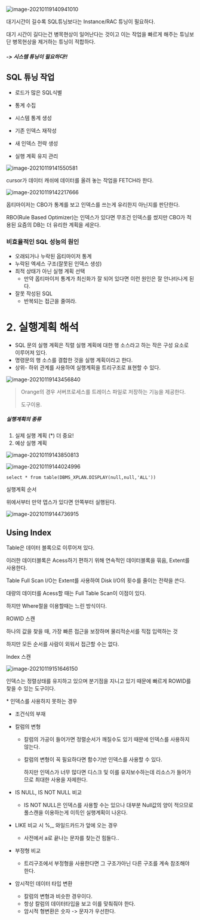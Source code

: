 ![image-20210119140941010](20210119.assets/image-20210119140941010.png)

대기시간이 길수록 SQL튜닝보다는 Instance/RAC 튜닝이 필요하다.



대기 시간이 길다는건 병목현상이 일어난다는 것이고 이는 작업을 빠르게 해주는 튜닝보단 병목현상을 제거하는 튜닝이 적합하다.

##### -> 시스템 튜닝이 필요하다!!



## SQL 튜닝 작업

- 로드가 많은 SQL식별

- 통계 수집

- 시스템 통계 생성

- 기존 인덱스 재작성

- 새 인덱스 전략 생성

- 실행 계획 유지 관리

![image-20210119141550581](20210119.assets/image-20210119141550581.png)

cursor가 데이터 캐쉬에 데이터를 올려 놓는 작업을 FETCH라 한다.



![image-20210119142217666](20210119.assets/image-20210119142217666.png)

옵티마이저는 CBO가 통계를 보고 인덱스를 쓰는게 유리한지 아닌지를 판단한다.

RBO(Rule Based Optimizer)는 인덱스가 있다면 무조건 인덱스를 썼지만 CBO가 적용된 요즘의 DB는 더 유리한 계획을 세운다.



### 비효율적인 SQL 성능의 원인

- 오래되거나 누락된 옵티마이저 통계
- 누락된 엑세스 구조(잘못된 인덱스 생성)
- 최적 상태가 아닌 실행 계획 선택
  - 만약 옵티마이저 통계가 최신화가 잘 되어 있다면 이런 원인은 잘 안나타나게 된다.
- 잘못 작성된 SQL
  - 반복되는 접근을 줄여라.



# 2. 실행계획 해석

- SQL 문의 실행 계획은 직렬 실행 계획에 대한 행 소스라고 하는 작은 구성 요소로 이루어져 있다.
- 명령문의 행 소스를 결합한 것을 실행 계획이라고 한다.
- 상위- 하위 관계를 사용하여 실행계획을 트리구조로 표현할 수 있다.

![image-20210119143456840](20210119.assets/image-20210119143456840.png)

> Orange의 경우 서버프로세스를 트레이스 파일로 저장하는 기능을 제공한다.
>
> 도구이용.



##### 실행계획의 종류

1. 실제 실행 계획 (*) 더 중요!
2. 예상 실행 계획

![image-20210119143850813](20210119.assets/image-20210119143850813.png)

![image-20210119144024996](20210119.assets/image-20210119144024996.png)



`select * from table(DBMS_XPLAN.DISPLAY(null,null,'ALL'))`





실행계획 순서

위에서부터 만약 뎁스가 있다면 안쪽부터 실행된다.

![image-20210119144736915](20210119.assets/image-20210119144736915.png)



## Using Index

Table은 데이터 블록으로 이루어져 있다.

이러한 데이터블록은 Acess하기 편하기 위해 연속적인 데이터블록을 묶음, Extent를 사용한다.

Table Full Scan I/O는 Extent를 사용하여 Disk I/O의 횟수를 줄이는 전략을 쓴다.

대량의 데이터를 Acess할 때는 Full Table Scan이 이점이 있다.

하지만 Where절을 이용할때는 느린 방식이다.



ROWID 스캔

하나의 값을 찾을 때, 가장 빠른 접근을 보장하며 물리적순서를 직접 입력하는 것

하지만 모든 순서를 사람이 외워서 접근할 수는 없다.



Index 스캔

![image-20210119151646150](20210119.assets/image-20210119151646150.png)

인덱스는 정렬상태를 유지하고 있으며 분기점을 지니고 있기 때문에 빠르게 ROWID를 찾을 수 있는 도구이다.



\* 인덱스를 사용하지 못하는 경우 

- 조건식의 부재 

- 칼럼의 변형 

  - 칼럼의 가공이 들어가면 정렬순서가 깨질수도 있기 때문에 인덱스를 사용하지 않는다.

  - 칼럼의 변형이 꼭 필요하다면 함수기반 인덱스를 사용할 수 있다.

    하지만 인덱스가 너무 많다면 디스크 및 이를 유지보수하는데 리소스가 들어가므로 최대한 사용을 자제한다.

- IS NULL, IS NOT NULL 비교 

  - IS NOT NULL은 인덱스를 사용할 수는 있으나  대부분 Null값의 양이 적으므로 풀스캔을 이용하는게 이득인 실행계획이 나온다.

- LIKE 비교 시 %,_ 와일드카드가 앞에 오는 경우 

  - 사전에서 a로 끝나는 문자를 찾는건 힘들다..

- 부정형 비교 

  - 트리구조에서 부정형을 사용한다면 그 구조가아닌 다른 구조를 계속 참조해야한다.

- 암시적인 데이터 타입 변환

  - 칼럼의 변형과 비슷한 경우이다.
  - 항상 칼럼의 데이터타입을 보고 이를 맞춰줘야 한다.
  - 암시적 형변환은 숫자 -> 문자가 우선한다.



